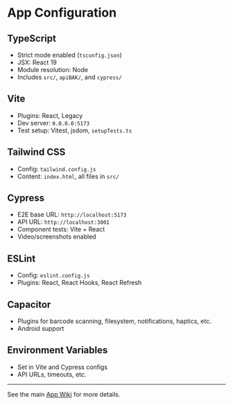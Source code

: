 
# App Configuration

## TypeScript
- Strict mode enabled (`tsconfig.json`)
- JSX: React 19
- Module resolution: Node
- Includes `src/`, `apiBAK/`, and `cypress/`

## Vite
- Plugins: React, Legacy
- Dev server: `0.0.0.0:5173`
- Test setup: Vitest, jsdom, `setupTests.ts`

## Tailwind CSS
- Config: `tailwind.config.js`
- Content: `index.html`, all files in `src/`

## Cypress
- E2E base URL: `http://localhost:5173`
- API URL: `http://localhost:3001`
- Component tests: Vite + React
- Video/screenshots enabled

## ESLint
- Config: `eslint.config.js`
- Plugins: React, React Hooks, React Refresh

## Capacitor
- Plugins for barcode scanning, filesystem, notifications, haptics, etc.
- Android support

## Environment Variables
- Set in Vite and Cypress configs
- API URLs, timeouts, etc.

---
See the main [App Wiki](./app-README.md) for more details.
